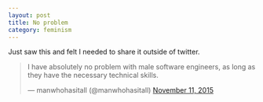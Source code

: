 ```yaml
---
layout: post
title: No problem
category: feminism
---
```


Just saw this and felt I needed to share it outside of twitter.

<blockquote class="twitter-tweet" lang="en"><p lang="en" dir="ltr">I have absolutely no problem with male software engineers, as long as they have the necessary technical skills.</p>&mdash; manwhohasitall (@manwhohasitall) <a href="https://twitter.com/manwhohasitall/status/664351940692738048">November 11, 2015</a></blockquote>
<script async src="//platform.twitter.com/widgets.js" charset="utf-8"></script>
